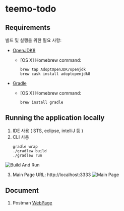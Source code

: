 

# teemo-todo

## Requirements

빌드 및 실행을 위한 필요 사항:

- [OpenJDK8](https://openjdk.java.net/)
	- [OS X] Homebrew command: 
		```shell
		brew tap AdoptOpenJDK/openjdk
		brew cask install adoptopenjdk8
		```

- [Gradle](https://gradle.org/install/)
	- [OS X] Homebrew command: 
		```shell
		brew install gradle
		```
	
## Running the application locally

1. IDE 사용 ( STS, eclipse, intelliJ 등 )
2. CLI 사용 
	```shell
	gradle wrap
	./gradlew build
	./gradlew run
	```
![Build And Run](https://user-images.githubusercontent.com/25288225/78473043-905cc080-7778-11ea-8322-568fe076a4f3.png)

3. Main Page URL: http://localhost:3333
![Main Page](https://user-images.githubusercontent.com/25288225/78473088-d7e34c80-7778-11ea-9272-93f568940386.png)


## Document
1. Postman 
[WebPage](https://documenter.getpostman.com/view/1923436/SzYaVy4M?version=latest#4d37d514-fb0b-4b52-ad02-f78167935eca)
